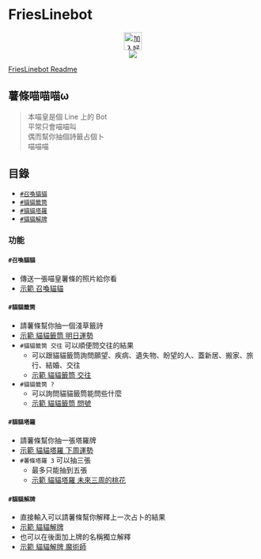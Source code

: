 # FriesLinebot

<!--
Replace "> !["
To "+ [示範 "
-->
<p align='center'>
<a href="https://line.me/R/ti/p/%40hld1679y">
<img height="36" border="0" alt="加入好友" src="https://tinyurl.com/yb9jephs"></a><br/>
<img src="https://i.imgur.com/0Okbbcmm.jpg"/>
</p>

[FriesLinebot Readme](https://tinyurl.com/FriesLinebot)

## 薯條喵喵喵ω

> 本喵皇是個 Line 上的 Bot  
> 平常只會喵喵叫  
> 偶而幫你抽個詩籤占個卜  
> 喵喵喵  

## 目錄
+ [`#召喚貓貓`](#召喚貓貓)
+ [`#貓貓籤筒`](#貓貓籤筒)
+ [`#貓貓塔羅`](#貓貓塔羅)
+ [`#貓貓解牌`](#貓貓解牌)

### 功能

#### `#召喚貓貓`
+ 傳送一張喵皇薯條的照片給你看
+ [示範 召喚貓貓](https://i.imgur.com/VJmizejm.png)

#### `#貓貓籤筒`
+ 請薯條幫你抽一個淺草籤詩
+ [示範 貓貓籤筒 明日運勢](https://i.imgur.com/CnFTGq2m.png)
+ `#貓貓籤筒 交往` 可以順便問交往的結果
	+ 可以跟貓貓籤筒詢問願望、疾病、遺失物、盼望的人、蓋新居、搬家、旅行、結婚、交往
	+ [示範 貓貓籤筒 交往](https://i.imgur.com/3Eu4jKjm.png)
+ `#貓貓籤筒 ?`
	+ 可以詢問貓貓籤筒能問些什麼
	+ [示範 貓貓籤筒 問號](https://i.imgur.com/jCMtybmm.png)

#### `#貓貓塔羅`
+ 請薯條幫你抽一張塔羅牌
+ [示範 貓貓塔羅 下周運勢](https://i.imgur.com/XB6gjM9m.png)
+ `#薯條塔羅 3` 可以抽三張
	+ 最多只能抽到五張
	+ [示範 貓貓塔羅 未來三周的桃花](https://i.imgur.com/XRn6MYOl.jpg)

#### `#貓貓解牌`
+ 直接輸入可以請薯條幫你解釋上一次占卜的結果
+ [示範 貓貓解牌](https://i.imgur.com/S4W1HlJm.png)
+ 也可以在後面加上牌的名稱獨立解釋
+ [示範 貓貓解牌 魔術師](https://i.imgur.com/HBx7ylem.png)